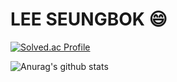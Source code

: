 # LEE SEUNGBOK 😄
[![Solved.ac Profile](http://mazassumnida.wtf/api/v2/generate_badge?boj=coffee3240)](https://solved.ac/coffee3240/)

![Anurag's github stats](https://github-readme-stats.vercel.app/api?username=coffee3240)

<!--
**coffee3240/coffee3240** is a ✨ _special_ ✨ repository because its `README.md` (this file) appears on your GitHub profile.

Here are some ideas to get you started:

- 🔭 I’m currently working on ...
- 🌱 I’m currently learning ...
- 👯 I’m looking to collaborate on ...
- 🤔 I’m looking for help with ...
- 💬 Ask me about ...
- 📫 How to reach me: ...
- 😄 Pronouns: ...
- ⚡ Fun fact: ...
-->
